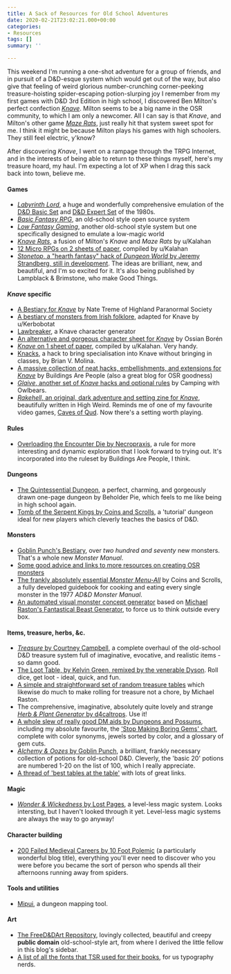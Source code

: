 ```yaml
---
title: A Sack of Resources for Old School Adventures
date: 2020-02-21T23:02:21.000+00:00
categories:
- Resources
tags: []
summary: ''

---
```

This weekend I'm running a one-shot adventure for a group of friends, and in pursuit of a D&D-esque system which would get out of the way, but also give that feeling of weird glorious number-crunching corner-peeking treasure-hoisting spider-escaping potion-slurping joy I remember from my first games with D&D 3rd Edition in high school, I discovered Ben Milton's perfect confection [_Knave_](https://www.drivethrurpg.com/product/250888/Knave). Milton seems to be a big name in the OSR community, to which I am only a newcomer. All I can say is that _Knave_, and Milton's other game [_Maze Rats_](https://www.drivethrurpg.com/product/197158/Maze-Rats), just really hit that system sweet spot for me. I think it might be because Milton plays his games with high schoolers. They still feel electric, y'know?

After discovering _Knave_, I went on a rampage through the TRPG Internet, and in the interests of being able to return to these things myself, here's my treasure hoard, my haul. I'm expecting a lot of XP when I drag this sack back into town, believe me.

#### Games

* [_Labyrinth Lord_](http://goblinoidgames.com/index.php/downloads/), a huge and wonderfully comprehensive emulation of the [D&D Basic Set](https://en.wikipedia.org/wiki/Dungeons_%26_Dragons_Basic_Set) and [D&D Expert Set](https://en.wikipedia.org/wiki/Dungeons_%26_Dragons_Expert_Set) of the 1980s.
* [_Basic Fantasy RPG_](https://basicfantasy.org/), an old-school style open source system
* [_Low Fantasy Gaming_](https://lowfantasygaming.com/), another old-school style system but one specifically designed to emulate a low-magic world
* [_Knave Rats_](https://www.reddit.com/r/rpg/comments/9smybh/knave_rats_my_favorite_parts_of_knave_and_maze/), a fusion of Milton's _Knave_ and _Maze Rats_ by u/Kalahan
* [12 Micro RPGs on 2 sheets of paper](https://www.reddit.com/r/rpg/comments/9d59mx/i_put_12_micro_rpgs_on_2_sheets_of_paper/), compiled by u/Kalahan
* [_Stonetop_, a "hearth fantasy" hack of _Dungeon World_ by Jeremy Strandberg, still in development](https://spoutinglore.blogspot.com/2018/07/stonetop.html). The ideas are brilliant, new, and beautiful, and I'm so excited for it. It's also being published by Lampblack & Brimstone, who make Good Things.

#### _Knave_ specific

* [A Bestiary for _Knave_](http://natetreme.com/blog/2019/2/20/a-bestiary-for-knave) by Nate Treme of Highland Paranormal Society
* [A bestiary of monsters from Irish folklore](https://www.reddit.com/r/osr/comments/bfuu2i/i_adapted_some_monsters_and_creatures_from_irish/), adapted for Knave by u/Kerbobotat
* [Lawbreaker](https://lawbreaker.herokuapp.com/), a Knave character generator
* [An alternative and gorgeous character sheet for _Knave_](https://github.com/catnipped/knave-character-sheet) by Ossian Borén
* [_Knave_ on 1 sheet of paper](https://www.reddit.com/r/rpg/comments/9elnn9/i_put_knave_on_1_sheet_of_paper_for_all_your/), compiled by u/Kalahan. Very handy.
* [Knacks](https://laughleviathan.blogspot.com/2019/03/knave-knacks.html), a hack to bring specialisation into Knave without bringing in classes, by Brian V. Molina.
* [A massive collection of neat hacks, embellishments, and extensions for _Knave_](https://buildingsarepeople.blogspot.com/2018/08/knave-mini-review-hacks-additions-and.html) by Buildings Are People (also a great blog for OSR goodness)
* [_Glaive_, another set of _Knave_ hacks and optional rules](https://campingwithowlbears.blogspot.com/2019/12/glaive-knave-hack-collection-of-house.html) by Camping with Owlbears.
* [_Rakehell_, an original, dark adventure and setting zine for _Knave_](https://goatmansgoblet.itch.io/rakehell-1), beautifully written in High Weird. Reminds me of one of my favourite video games, [Caves of Qud](https://store.steampowered.com/app/333640/Caves_of_Qud/). Now there's a setting worth playing.

#### Rules

* [Overloading the Encounter Die by Necropraxis](https://www.necropraxis.com/2014/02/03/overloading-the-encounter-die/), a rule for more interesting and dynamic exploration that I look forward to trying out. It's incorporated into the ruleset by Buildings Are People, I think.

#### Dungeons

* [The Quintessential Dungeon](http://beholderpie.blogspot.com/2016/05/one-page-dungeon-2016-quintessential.html), a perfect, charming, and gorgeously drawn one-page dungeon by Beholder Pie, which feels to me like being in high school again.
* [Tomb of the Serpent Kings by Coins and Scrolls](https://coinsandscrolls.blogspot.com/2017/06/osr-tomb-of-serpent-kings-megapost.html), a 'tutorial' dungeon ideal for new players which cleverly teaches the basics of D&D.

#### Monsters

* [Goblin Punch's Bestiary](http://goblinpunch.blogspot.com/2015/08/the-bestiary.html), over _two hundred and seventy_ new monsters. That's a whole new _Monster Manual_.
* [Some good advice and links to more resources on creating OSR monsters](https://www.reddit.com/r/osr/comments/5g5w9p/process_for_creating_osr_monster_stats/)
* [The frankly absolutely essential _Monster Menu-All_](https://coinsandscrolls.blogspot.com/2017/07/monster-menu-all-part-1-eating-ad.html) by Coins and Scrolls, a fully developed guidebook for cooking and eating every single monster in the 1977 _AD&D Monster Manual_.
* [An automated visual monster concept generator](https://docs.google.com/spreadsheets/d/1Vtbib9wSVkbmEwsL3oaX8GKLASzXrHLCMPL0aHWt3Js/edit#gid=815527111) based on [Michael Raston's Fantastical Beast Generator](http://lizardmandiaries.blogspot.com/2016/10/fantastic-beast-visual-generator-roll.html), to force us to think outside every box.

#### Items, treasure, herbs, &c.

* [_Treasure_ by Courtney Campbell](http://angband.oook.cz/steamband/Treasure.pdf), a complete overhaul of the old-school D&D treasure system full of imaginative, evocative, and realistic items - so damn good.
* [The Loot Table, by Kelvin Green, remixed by the venerable Dyson](https://dysonlogos.blog/2015/01/18/the-loot-table/). Roll dice, get loot - ideal, quick, and fun.
* [A simple and straightforward set of random treasure tables](http://lizardmandiaries.blogspot.com/2017/09/random-treasure-table.html) which likewise do much to make rolling for treasure not a chore, by Michael Raston.
* The comprehensive, imaginative, absolutely quite lovely and strange [_Herb & Plant Generator_ by d4caltrops](https://drive.google.com/file/d/134BW-1RX0yA9frUoWdEqr-owIYmlRRQh/view). Use it!
* [A whole slew of really good DM aids by Dungeons and Possums](https://dungeonspossums.blogspot.com/p/blog-page.html), including my absolute favourite, the ['Stop Making Boring Gems' chart](https://drive.google.com/file/d/1Cidy9ZUZQ2-Urd6NGN5IPpC-BWQsojzf/view), complete with color synonyms, jewels sorted by color, and a glossary of gem cuts.
* [_Alchemy & Oozes_ by Goblin Punch](http://goblinpunch.blogspot.com/2016/05/the-glog-alchemy-and-oozes.html), a brilliant, frankly necessary collection of potions for old-school D&D. Cleverly, the 'basic 20' potions are numbered 1-20 on the list of 100, which I really appreciate.
* [A thread of 'best tables at the table'](https://www.reddit.com/r/osr/comments/ay9ec4/best_tables_at_the_table/) with lots of great links.

#### Magic

* [_Wonder & Wickedness_ by Lost Pages](https://www.drivethrurpg.com/product/145647/Wonder--Wickedness), a level-less magic system. Looks intersting, but I haven't looked through it yet. Level-less magic systems are always the way to go anyway!

#### Character building

* [200 Failed Medieval Careers by 10 Foot Polemic](http://tenfootpolemic.blogspot.com/2014/01/200-failed-medieval-careers.html) (a particularly wonderful blog title), everything you'll ever need to discover who you were before you became the sort of person who spends all their afternoons running away from spiders.

#### Tools and utilities

* [Mipui](https://www.mipui.net/), a dungeon mapping tool.

#### Art

* [The FreeD&DArt Repository](https://get.google.com/albumarchive/102628334940070915254), lovingly collected, beautiful and creepy **public domain** old-school-style art, from where I derived the little fellow in this blog's sidebar.
* [A list of all the fonts that TSR used for their books](https://www.kirith.com/tsr-fonts/), for us typography nerds.